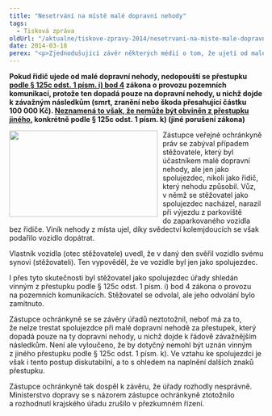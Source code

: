 ```yaml
---
title: "Nesetrvání na místě malé dopravní nehody"
tags:
  - Tisková zpráva
oldUrl: "/aktualne/tiskove-zpravy-2014/nesetrvani-na-miste-male-dopravni-nehody"
date: 2014-03-18
perex: "<p>Zjednodušující závěr některých médií o tom, že ujetí od malé nehody není přestupkem, je zcela mylný. </p>"
---
```


<!-- imported from the old website -->

<p><strong>Pokud řidič ujede od malé dopravní nehody, nedopouští se přestupku <u>podle § 125c odst. 1 písm. i) bod 4</u> zákona o provozu pozemních komunikací, protože ten dopadá pouze na dopravní nehody, u nichž dojde k závažným následkům (smrt, zranění nebo škoda přesahující částku 100 000 Kč). <u>Neznamená to však, že nemůže být obviněn z přestupku jiného</u>, konkrétně podle § 125c odst. 1 písm. k) (jiné porušení zákona)</strong></p><p><img src="https://www.ochrance.cz/uploads/RTEmagicC_parking.jpg.jpg" style="FLOAT: left; PADDING-RIGHT: 10px" height="171" width="294" alt="" />Zástupce veřejné ochránkyně práv se zabýval případem stěžovatele, který byl účastníkem malé dopravní nehody, ale jen jako spolujezdec, nikoli jako řidič, který nehodu způsobil. Vůz, v němž se stěžovatel jako spolujezdec nacházel, narazil při výjezdu z parkoviště do zaparkovaného vozidla bez řidiče. Viník nehody z místa ujel, díky svědectví kolemjdoucích se však podařilo vozidlo dopátrat. </p><p>Vlastník vozidla (otec stěžovatele) uvedl, že v daný den svěřil vozidlo svému synovi (stěžovateli). Ten vypověděl, že ve vozidle byl jen jako spolujezdec.</p><p>I přes tyto skutečnosti byl stěžovatel jako spolujezdec úřady shledán vinným z přestupku podle § 125c odst. 1 písm. i) bod 4 zákona o provozu na pozemních komunikacích. Stěžovatel se odvolal, ale jeho odvolání bylo zamítnuto.</p><p>Zástupce ochránkyně se se závěry úřadů neztotožnil, neboť má za to, že nelze trestat spolujezdce při malé dopravní nehodě za přestupek, který dopadá pouze na ty dopravní nehody, u nichž dojde k řádově závažnějším následkům. Není ale vyloučeno, že by dotyčný nemohl být uznán vinným z jiného přestupku podle § 125c odst. 1 písm. k). Ve vztahu ke spolujezdci je však i tento postup diskutabilní, a to s ohledem na naplnění dalších znaků přestupku.</p><p>Zástupce ochránkyně tak dospěl k závěru, že úřady rozhodly nesprávně. Ministerstvo dopravy se s názorem zástupce ochránkyně ztotožnilo a rozhodnutí krajského úřadu zrušilo v přezkumném řízení.</p>
